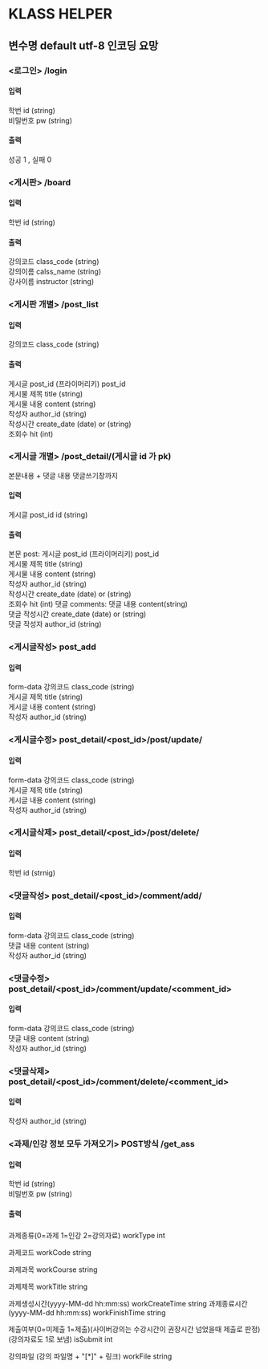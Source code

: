 # KLASS HELPER

## 변수명 default utf-8 인코딩 요망
### <로그인> /login

#### 입력 <br>
학번      id (string)<br>
비밀번호   pw (string)<br>
#### 출력<br>
성공 1 , 실패 0<br>

### <게시판> /board

#### 입력 <br>
학번 id (string)<br>
#### 출력<br>
강의코드 class_code (string)<br>
강의이름 calss_name (string)<br>
강사이름 instructor (string)<br>

### <게시판 개별> /post_list

#### 입력 <br>
강의코드 class_code (string)<br>
#### 출력<br>
게시글 post_id (프라이머리키) post_id<br>
게시물 제목 title (string)<br>
게시물 내용 content (string)<br>
작성자 author_id (string)<br>
작성시간 create_date (date) or (string)<br>
조회수 hit (int)

### <게시글 개별> /post_detail/<pk>(게시글 id 가 pk)
본문내용 + 댓글 내용 댓글쓰기창까지
 
#### 입력 <br>
게시글 post_id id (string)<br>
#### 출력<br>
본문 post:
게시글 post_id (프라이머리키) post_id<br>
게시물 제목 title (string)<br>
게시물 내용 content (string)<br>
작성자 author_id (string)<br>
작성시간 create_date (date) or (string)<br>
조회수 hit (int)
댓글 comments:
댓글 내용 content(string)<br>
댓글 작성시간 create_date (date) or (string)<br>
댓글 작성자 author_id (string)<br>

### <게시글작성> post_add

#### 입력 <br>
form-data
강의코드 class_code (string)<br>
게시글 제목 title (string)<br>
게시글 내용 content (string)<br>
작성자 author_id (string)<br>

### <게시글수정> post_detail/<post_id>/post/update/

#### 입력 <br>
form-data
강의코드 class_code (string)<br>
게시글 제목 title (string)<br>
게시글 내용 content (string)<br>
작성자 author_id (string)<br>


### <게시글삭제> post_detail/<post_id>/post/delete/

#### 입력 <br>
학번 id (strnig)<br>


### <댓글작성> post_detail/<post_id>/comment/add/

#### 입력 <br>
form-data
강의코드 class_code (string)<br>
댓글 내용 content (string)<br>
작성자 author_id (string)<br>

### <댓글수정> post_detail/<post_id>/comment/update/<comment_id>

#### 입력 <br>
form-data
강의코드 class_code (string)<br>
댓글 내용 content (string)<br>
작성자 author_id (string)<br>


### <댓글삭제> post_detail/<post_id>/comment/delete/<comment_id>

#### 입력 <br>
작성자 author_id (string)<br>



### <과제/인강 정보 모두 가져오기> POST방식 /get_ass

#### 입력 <br>
학번      id (string)<br>
비밀번호   pw (string)<br>
#### 출력<br>


### 
과제종류(0=과제 1=인강 2=강의자료) workType int 

과제코드 workCode string

과제과목 workCourse string

과제제목 workTitle string

과제생성시간(yyyy-MM-dd hh:mm:ss) workCreateTime string
과제종료시간(yyyy-MM-dd hh:mm:ss) workFinishTime string
 

제출여부(0=미제출 1=제출)(사이버강의는 수강시간이 권장시간 넘었을때 제출로 판정)(강의자료도 1로 보냄) isSubmit int

강의파일 (강의 파일명 + "[*]" + 링크) workFile string 
